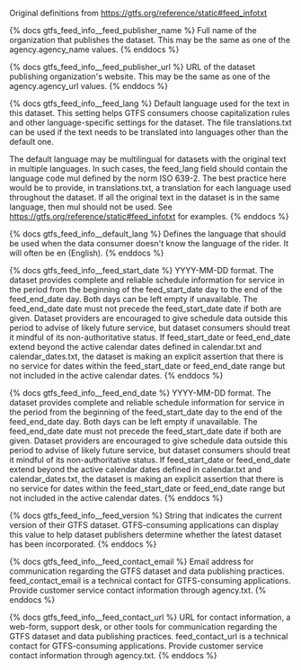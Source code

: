 Original definitions from https://gtfs.org/reference/static#feed_infotxt

{% docs gtfs_feed_info\_\_feed_publisher_name %}
Full name of the organization that publishes the dataset. This may be the same as one of the agency.agency_name values.
{% enddocs %}

{% docs gtfs_feed_info\_\_feed_publisher_url %}
URL of the dataset publishing organization's website. This may be the same as one of the agency.agency_url values.
{% enddocs %}

{% docs gtfs_feed_info\_\_feed_lang %}
Default language used for the text in this dataset. This setting helps GTFS consumers choose capitalization rules and other language-specific settings for the dataset.
The file translations.txt can be used if the text needs to be translated into languages other than the default one.

The default language may be multilingual for datasets with the original text in multiple languages. In such cases, the feed_lang field should contain the language code mul
defined by the norm ISO 639-2. The best practice here would be to provide, in translations.txt, a translation for each language used throughout the dataset. If all the
original text in the dataset is in the same language, then mul should not be used. See https://gtfs.org/reference/static#feed_infotxt for examples.
{% enddocs %}

{% docs gtfs_feed_info\_\_default_lang %}
Defines the language that should be used when the data consumer doesn't know the language of the rider. It will often be en (English).
{% enddocs %}

{% docs gtfs_feed_info\_\_feed_start_date %}
YYYY-MM-DD format. The dataset provides complete and reliable schedule information for service in the period from the beginning of the feed_start_date day to the end of the feed_end_date day. Both days can be left empty if unavailable. The feed_end_date date must not precede the feed_start_date date if both are given. Dataset providers are encouraged to give schedule data outside this period to advise of likely future service, but dataset consumers should treat it mindful of its non-authoritative status. If feed_start_date or feed_end_date extend beyond the active calendar dates defined in calendar.txt and calendar_dates.txt, the dataset is making an explicit assertion that there is no service for dates within the feed_start_date or feed_end_date range but not included in the active calendar dates.
{% enddocs %}

{% docs gtfs_feed_info\_\_feed_end_date %}
YYYY-MM-DD format. The dataset provides complete and reliable schedule information for service in the period from the beginning of the feed_start_date day to the end of the feed_end_date day. Both days can be left empty if unavailable. The feed_end_date date must not precede the feed_start_date date if both are given. Dataset providers are encouraged to give schedule data outside this period to advise of likely future service, but dataset consumers should treat it mindful of its non-authoritative status. If feed_start_date or feed_end_date extend beyond the active calendar dates defined in calendar.txt and calendar_dates.txt, the dataset is making an explicit assertion that there is no service for dates within the feed_start_date or feed_end_date range but not included in the active calendar dates.
{% enddocs %}

{% docs gtfs_feed_info\_\_feed_version %}
String that indicates the current version of their GTFS dataset. GTFS-consuming applications can display this value to help dataset publishers determine whether the latest dataset has been incorporated.
{% enddocs %}

{% docs gtfs_feed_info\_\_feed_contact_email %}
Email address for communication regarding the GTFS dataset and data publishing practices. feed_contact_email is a technical contact for GTFS-consuming applications. Provide customer service contact information through agency.txt.
{% enddocs %}

{% docs gtfs_feed_info\_\_feed_contact_url %}
URL for contact information, a web-form, support desk, or other tools for communication regarding the GTFS dataset and data publishing practices. feed_contact_url is a technical contact for GTFS-consuming applications. Provide customer service contact information through agency.txt.
{% enddocs %}
